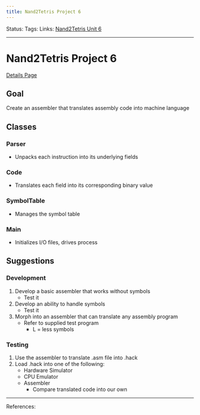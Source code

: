 ```yaml
---
title: Nand2Tetris Project 6
---
```

Status:
Tags:
Links: [Nand2Tetris Unit 6](out/nand2tetris-unit-6.md)
___
# Nand2Tetris Project 6
[Details Page](https://www.nand2tetris.org/project06)

## Goal
Create an assembler that translates assembly code into machine language
## Classes
### Parser
- Unpacks each instruction into its underlying fields
### Code
- Translates each field into its corresponding binary value
### SymbolTable
- Manages the symbol table
### Main
- Initializes I/O files, drives process
## Suggestions
### Development
1. Develop a basic assembler that works without symbols
	- Test it
2. Develop an ability to handle symbols
	- Test it
3. Morph into an assembler that can translate any assembly program
	- Refer to supplied test program
		- L = less symbols
### Testing
1. Use the assembler to translate .asm file into .hack
2. Load .hack into one of the following:
	- Hardware Simulator
	- CPU Emulator
	- Assembler
		- Compare translated code into our own
___
References: